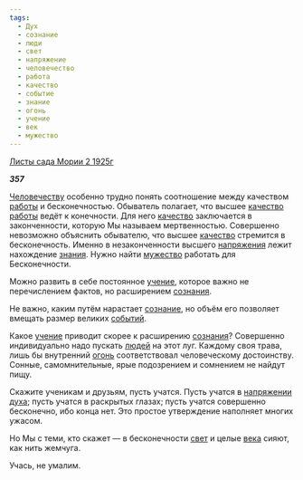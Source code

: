 ```yaml
---
tags:
  - Дух
  - сознание
  - люди
  - свет
  - напряжение
  - человечество
  - работа
  - качество
  - событие
  - знание
  - огонь
  - учение
  - век
  - мужество
---
```

[Листы сада Мории 2 1925г](https://127.0.0.1:4002/agni/1925)

___357___

[Человечеству](../../../tags/#человечество) особенно трудно понять соотношение между качеством [работы](../../../tags/#[работа](../../../tags/#работа)) и бесконечностью. Обыватель полагает, что высшее [качество](../../../tags/#качество) [работы](../../../tags/#[работа](../../../tags/#работа)) ведёт к конечности. Для него [качество](../../../tags/#качество) заключается в законченности, которую Мы называем мертвенностью. Совершенно невозможно объяснить обывателю, что высшее [качество](../../../tags/#качество) стремится в бесконечность. Именно в незаконченности высшего [напряжения](../../../tags/#напряжение) лежит нахождение [знания](../../../tags/#[знание](../../../tags/#знание)). Нужно найти [мужество](../../../tags/#мужество) работать для Бесконечности.   

Можно развить в себе постоянное [учение](../../../tags/#учение), которое важно не перечислением фактов, но расширением [сознания](../../../tags/#[сознание](../../../tags/#сознание)).   

Не важно, каким путём нарастает [сознание](../../../tags/#сознание), но объём его позволяет вмещать размер великих [событий](../../../tags/#событие).   

Какое [учение](../../../tags/#учение) приводит скорее к расширению [сознания](../../../tags/#[сознание](../../../tags/#сознание))? Совершенно индивидуально надо пускать [людей](../../../tags/#люди) на этот луг. Каждому своя трава, лишь бы внутренний [огонь](../../../tags/#огонь) соответствовал человеческому достоинству. Сонные, самомнительные, ярые подозрением и сомнением не найдут пищу.   

Скажите ученикам и друзьям, пусть учатся. Пусть учатся в [напряжении](../../../tags/#напряжение) [духа](../../../tags/#Дух); пусть учатся в раскрытых глазах; пусть учатся совершенно бесконечно, ибо конца нет. Это простое утверждение наполняет многих ужасом.   

Но Мы с теми, кто скажет — в бесконечности [свет](../../../tags/#свет) и целые [века](../../../tags/#век) сияют, как нить жемчуга.   

Учась, не умалим.   

